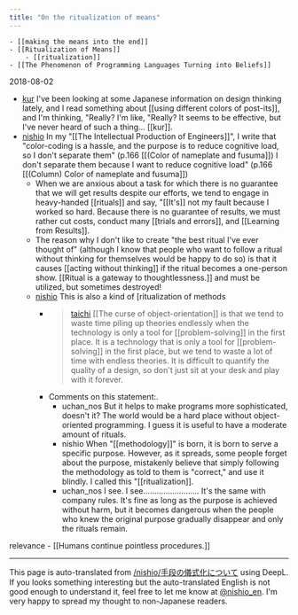 ```yaml
---
title: "On the ritualization of means"
---
```


    - [[making the means into the end]]
    - [[Ritualization of Means]]
        - [[ritualization]]
    - [[The Phenomenon of Programming Languages Turning into Beliefs]]

2018-08-02
- [kur](https://twitter.com/kur/status/1024909048074792961) I've been looking at some Japanese information on design thinking lately, and I read something about [[using different colors of post-its]], and I'm thinking, "Really? I'm like, "Really? It seems to be effective, but I've never heard of such a thing... [[kur]].
- [nishio](https://twitter.com/nishio/status/1024976983556468737) In my "[[The Intellectual Production of Engineers]]", I write that "color-coding is a hassle, and the purpose is to reduce cognitive load, so I don't separate them" (p.166 [[(Color of nameplate and fusuma]]) I don't separate them because I want to reduce cognitive load" (p.166 [[(Column) Color of nameplate and fusuma]])
    - When we are anxious about a task for which there is no guarantee that we will get results despite our efforts, we tend to engage in heavy-handed [[rituals]] and say, "[[It's]] not my fault because I worked so hard. Because there is no guarantee of results, we must rather cut costs, conduct many [[trials and errors]], and [[Learning from Results]].
    - The reason why I don't like to create "the best ritual I've ever thought of" (although I know that people who want to follow a ritual without thinking for themselves would be happy to do so) is that it causes [[acting without thinking]] if the ritual becomes a one-person show. [[Ritual is a gateway to thoughtlessness.]] and must be utilized, but sometimes destroyed!
    - [nishio](https://twitter.com/nishio/status/1024992158158188544) This is also a kind of [ritualization of methods
        - > [taichi](https://twitter.com/ryushi/status/1024894087176962048) [[The curse of object-orientation]] is that we tend to waste time piling up theories endlessly when the technology is only a tool for [[problem-solving]] in the first place. It is a technology that is only a tool for [[problem-solving]] in the first place, but we tend to waste a lot of time with endless theories. It is difficult to quantify the quality of a design, so don't just sit at your desk and play with it forever.
        - Comments on this statement:.
            - uchan_nos But it helps to make programs more sophisticated, doesn't it? The world would be a hard place without object-oriented programming. I guess it is useful to have a moderate amount of rituals.
            - nishio When "[[methodology]]" is born, it is born to serve a specific purpose. However, as it spreads, some people forget about the purpose, mistakenly believe that simply following the methodology as told to them is "correct," and use it blindly. I called this "[[ritualization]].
            - uchan_nos I see. I see......................... It's the same with company rules. It's fine as long as the purpose is achieved without harm, but it becomes dangerous when the people who knew the original purpose gradually disappear and only the rituals remain.

relevance
    - [[Humans continue pointless procedures.]]

---
This page is auto-translated from [/nishio/手段の儀式化について](https://scrapbox.io/nishio/手段の儀式化について) using DeepL. If you looks something interesting but the auto-translated English is not good enough to understand it, feel free to let me know at [@nishio_en](https://twitter.com/nishio_en). I'm very happy to spread my thought to non-Japanese readers.